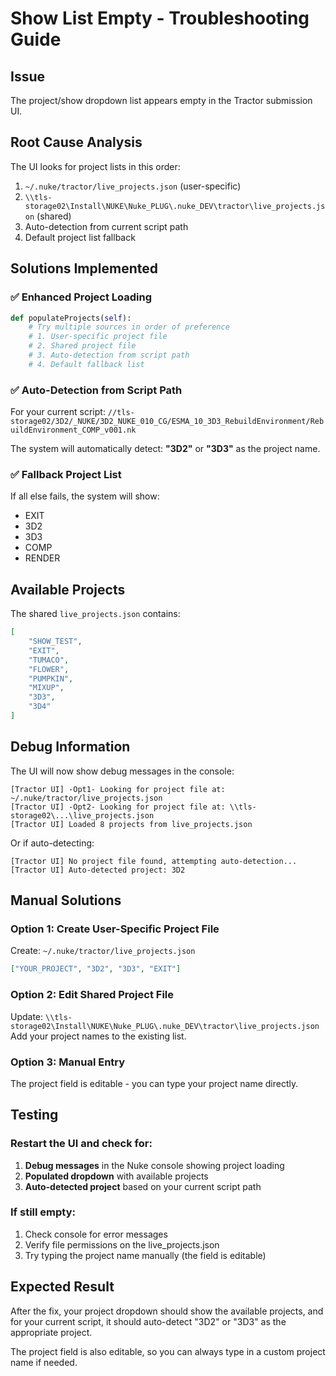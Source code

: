 # Show List Empty - Troubleshooting Guide

## Issue
The project/show dropdown list appears empty in the Tractor submission UI.

## Root Cause Analysis
The UI looks for project lists in this order:
1. `~/.nuke/tractor/live_projects.json` (user-specific)
2. `\\tls-storage02\Install\NUKE\Nuke_PLUG\.nuke_DEV\tractor\live_projects.json` (shared)
3. Auto-detection from current script path
4. Default project list fallback

## Solutions Implemented

### ✅ **Enhanced Project Loading**
```python
def populateProjects(self):
    # Try multiple sources in order of preference
    # 1. User-specific project file
    # 2. Shared project file 
    # 3. Auto-detection from script path
    # 4. Default fallback list
```

### ✅ **Auto-Detection from Script Path**
For your current script: `//tls-storage02/3D2/_NUKE/3D2_NUKE_010_CG/ESMA_10_3D3_RebuildEnvironment/RebuildEnvironment_COMP_v001.nk`

The system will automatically detect: **"3D2"** or **"3D3"** as the project name.

### ✅ **Fallback Project List**
If all else fails, the system will show:
- EXIT
- 3D2  
- 3D3
- COMP
- RENDER

## Available Projects
The shared `live_projects.json` contains:
```json
[
    "SHOW_TEST",
    "EXIT", 
    "TUMACO",
    "FLOWER",
    "PUMPKIN",
    "MIXUP",
    "3D3",
    "3D4"
]
```

## Debug Information
The UI will now show debug messages in the console:
```
[Tractor UI] -Opt1- Looking for project file at: ~/.nuke/tractor/live_projects.json
[Tractor UI] -Opt2- Looking for project file at: \\tls-storage02\...\live_projects.json
[Tractor UI] Loaded 8 projects from live_projects.json
```

Or if auto-detecting:
```
[Tractor UI] No project file found, attempting auto-detection...
[Tractor UI] Auto-detected project: 3D2
```

## Manual Solutions

### **Option 1: Create User-Specific Project File**
Create: `~/.nuke/tractor/live_projects.json`
```json
["YOUR_PROJECT", "3D2", "3D3", "EXIT"]
```

### **Option 2: Edit Shared Project File**
Update: `\\tls-storage02\Install\NUKE\Nuke_PLUG\.nuke_DEV\tractor\live_projects.json`
Add your project names to the existing list.

### **Option 3: Manual Entry**
The project field is editable - you can type your project name directly.

## Testing

### **Restart the UI and check for:**
1. **Debug messages** in the Nuke console showing project loading
2. **Populated dropdown** with available projects
3. **Auto-detected project** based on your current script path

### **If still empty:**
1. Check console for error messages
2. Verify file permissions on the live_projects.json
3. Try typing the project name manually (the field is editable)

## Expected Result
After the fix, your project dropdown should show the available projects, and for your current script, it should auto-detect "3D2" or "3D3" as the appropriate project.

The project field is also editable, so you can always type in a custom project name if needed.
